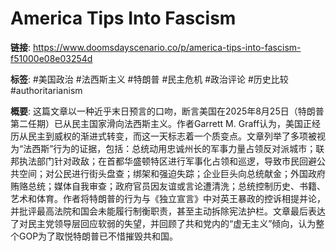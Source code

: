 # America Tips Into Fascism

**链接**: https://www.doomsdayscenario.co/p/america-tips-into-fascism-f51000e08e03254d

**标签**: #美国政治 #法西斯主义 #特朗普 #民主危机 #政治评论 #历史比较 #authoritarianism

**概要**:
这篇文章以一种近乎末日预言的口吻，断言美国在2025年8月25日（特朗普第二任期）已从民主国家滑向法西斯主义。作者Garrett M. Graff认为，美国正经历从民主到威权的渐进式转变，而这一天标志着一个质变点。文章列举了多项被视为“法西斯”行为的证据，包括：总统动用忠诚州长的军事力量占领反对派城市；联邦执法部门针对政敌；在首都华盛顿特区进行军事化占领和巡逻，导致市民回避公共空间；对公民进行街头盘查；绑架和强迫失踪；企业巨头向总统献金；外国政府贿赂总统；媒体自我审查；政府官员因友谊或言论遭清洗；总统控制历史、书籍、艺术和体育。作者将特朗普的行为与《独立宣言》中对英王暴政的控诉相提并论，并批评最高法院和国会未能履行制衡职责，甚至主动拆除宪法护栏。文章最后表达了对民主党领导层回应软弱的失望，并回顾了共和党内的“虚无主义”倾向，认为整个GOP为了取悦特朗普已不惜摧毁共和国。
